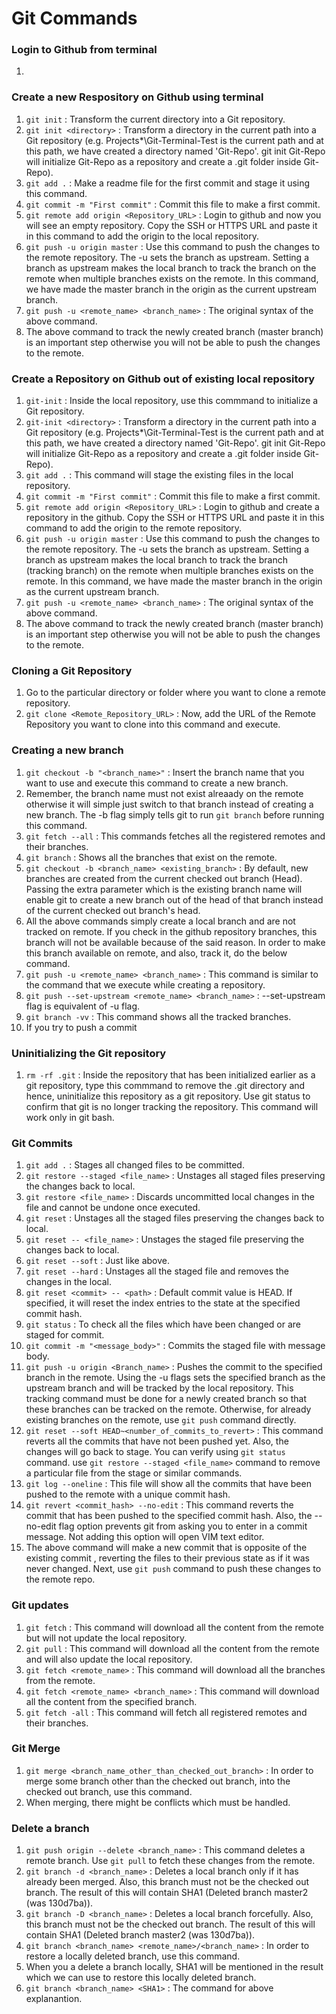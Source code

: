 # Git Commands

### Login to Github from terminal
1. 

### Create a new Respository on Github using terminal

1. `git init` : Transform the current directory into a Git repository.
2. `git init <directory>` : Transform a directory in the current path into a Git repository (e.g. Projects\*\Git-Terminal-Test is the current path and at this path, we have created a directory named 'Git-Repo'. git init Git-Repo will initialize Git-Repo as a repository and create a .git folder inside Git-Repo).
3. `git add .` : Make a readme file for the first commit and stage it using this command.
4. `git commit -m "First commit"` : Commit this file to make a first commit.
5. `git remote add origin <Repository_URL>` : Login to github and now you will see an empty repository. Copy the SSH or HTTPS URL and paste it in this command to add the origin to the local repository.
6. `git push -u origin master` : Use this command to push the changes to the remote repository. The -u sets the branch as upstream. Setting a branch as upstream makes the local branch to track the branch on the remote when multiple branches exists on the remote. In this command, we have made the master branch in the origin as the current upstream branch.
7. `git push -u <remote_name> <branch_name>` : The original syntax of the above command.
8. The above command to track the newly created branch (master branch) is an important step otherwise you will not be able to push the changes to the remote.

### Create a Repository on Github out of existing local repository

1. `git-init` : Inside the local repository, use this commmand to initialize a Git repository.
2. `git-init <directory>` : Transform a directory in the current path into a Git repository (e.g. Projects\*\Git-Terminal-Test is the current path and at this path, we have created a directory named 'Git-Repo'. git init Git-Repo will initialize Git-Repo as a repository and create a .git folder inside Git-Repo).
3. `git add .` : This command will stage the existing files in the local repository.
4. `git commit -m "First commit"` : Commit this file to make a first commit.
5. `git remote add origin <Repository_URL>` : Login to github and create a repository in the github. Copy the SSH or HTTPS URL and paste it in this command to add the origin to the remote repository.
6. `git push -u origin master` : Use this command to push the changes to the remote repository. The -u sets the branch as upstream. Setting a branch as upstream makes the local branch to track the branch (tracking branch) on the remote when multiple branches exists on the remote. In this command, we have made the master branch in the origin as the current upstream branch.
7. `git push -u <remote_name> <branch_name>` : The original syntax of the above command.
8. The above command to track the newly created branch (master branch) is an important step otherwise you will not be able to push the changes to the remote.

### Cloning a Git Repository

1. Go to the particular directory or folder where you want to clone a remote repository.
2. `git clone <Remote_Repository_URL>` : Now, add the URL of the Remote Repository you want to clone into this command and execute.

### Creating a new branch

1. `git checkout -b "<branch_name>"` : Insert the branch name that you want to use and execute this command to create a new branch.
2. Remember, the branch name must not exist alreaady on the remote otherwise it will simple just switch to that branch instead of creating a new branch. The -b flag simply tells git to run `git branch` before running this command.
3. `git fetch --all` : This commands fetches all the registered remotes and their branches.
4. `git branch` : Shows all the branches that exist on the remote.
5. `git checkout -b <branch_name> <existing_branch>` : By default, new branches are created from the current checked out branch (Head). Passing the extra parameter which is the existing branch name will enable git to create a new branch out of the head of that branch instead of the current checked out branch's head.
6. All the above commands simply create a local branch and are not tracked on remote. If you check in the github repository branches, this branch will not be available because of the said reason. In order to make this branch available on remote, and also, track it, do the below command.
7. `git push -u <remote_name> <branch_name>` : This command is similar to the command that we execute while creating a repository.
8. `git push --set-upstream <remote_name> <branch_name>` : --set-upstream flag is equivalent of -u flag.
9. `git branch -vv` : This command shows all the tracked branches.
10. If you try to push a commit 

### Uninitializing the Git repository

1. `rm -rf .git` : Inside the repository that has been initialized earlier as a git repository, type this commmand to remove the .git directory and hence, uninitialize this repository as a git repository. Use git status to confirm that git is no longer tracking the repository. This command will work only in git bash.

### Git Commits

1. `git add .` : Stages all changed files to be committed.
2. `git restore --staged <file_name>` : Unstages all staged files preserving the changes back to local.
3. `git restore <file_name>` : Discards uncommitted local changes in the file and cannot be undone once executed.
4. `git reset` : Unstages all the staged files preserving the changes back to local.
5. `git reset -- <file_name>` : Unstages the staged file preserving the changes back to local.
6. `git reset --soft` : Just like above.
7. `git reset --hard` : Unstages all the staged file and removes the changes in the local.
8. `git reset <commit> -- <path>` :  Default commit value is HEAD. If specified, it will reset the index entries to the state at the specified commit hash.
9. `git status` : To check all the files which have been changed or are staged for commit.
10. `git commit -m "<message_body>"` : Commits the staged file with message body.
11. `git push -u origin <Branch_name>` : Pushes the commit to the specified branch in the remote. Using the -u flags sets the specified branch as the upstream branch and will be tracked by the local repository. This tracking command must be done for a newly created branch so that these branches can be tracked on the remote. Otherwise, for already existing branches on the remote, use `git push` command directly.
12. `git reset --soft HEAD~<number_of_commits_to_revert>` : This command reverts all the commits that have not been pushed yet. Also, the changes will go back to stage. You can verify using `git status` command. use `git restore --staged <file_name>` command to remove a particular file from the stage or similar commands.
13. `git log --oneline` : This file will show all the commits that have been pushed to the remote with a unique commit hash.
14. `git revert <commit_hash> --no-edit` : This command reverts the commit that has been pushed to the specified commit hash. Also, the --no-edit flag option prevents git from asking you to enter in a commit message. Not adding this option will open VIM text editor.
15. The above command will make a new commit that is opposite of the existing commit , reverting the files to their previous state as if it was never changed. Next, use `git push` command to push these changes to the remote repo.

### Git updates

1. `git fetch` : This command will download all the content from the remote but will not update the local repository.
2. `git pull` : This command will download all the content from the remote and will also update the local repository.
3. `git fetch <remote_name>` : This command will download all the branches from the remote.
4. `git fetch <remote_name> <branch_name>` : This command will download all the content from the specified branch.
5. `git fetch -all` : This command will fetch all registered remotes and their branches.

### Git Merge

1. `git merge <branch_name_other_than_checked_out_branch>` : In order to merge some branch other than the checked out branch, into the checked out branch, use this command.
2. When merging, there might be conflicts which must be handled.

### Delete a branch

1. `git push origin --delete <branch_name>` : This command deletes a remote branch. Use `git pull` to fetch these changes from the remote.
2. `git branch -d <branch_name>` : Deletes a local branch only if it has already been merged. Also, this branch must not be the checked out branch. The result of this will contain SHA1 (Deleted branch master2 (was 130d7ba)).
3. `git branch -D <branch_name>` : Deletes a local branch forcefully. Also, this branch must not be the checked out branch. The result of this will contain SHA1 (Deleted branch master2 (was 130d7ba)).
4. `git branch <branch_name> <remote_name>/<branch_name>` : In order to restore a locally deleted branch, use this command.
5. When you a delete a branch locally, SHA1 will be mentioned in the result which we can use to restore this locally deleted branch.
6. `git branch <branch_name> <SHA1>` : The command for above explanantion.
